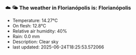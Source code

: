 ### ☁️ 🌤️  The weather in Florianópolis is: Florianópolis

- Temperature: 14.27°C
- On flesh: 12.8°C
- Relative air humidity: 40%
- Rain: 0.0 mm
- Description: Clear sky
- last updated: 2025-06-24T18:25:53.572066
